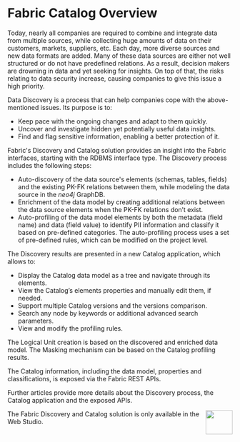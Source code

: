# Fabric Catalog Overview

<web>

Today, nearly all companies are required to combine and integrate data from multiple sources, while collecting huge amounts of data on their customers, markets, suppliers, etc. Each day, more diverse sources and new data formats are added. Many of these data sources are either not well structured or do not have predefined relations. As a result, decision makers are drowning in data and yet seeking for insights. On top of that, the risks relating to data security increase, causing companies to give this issue a high priority.

Data Discovery is a process that can help companies cope with the above-mentioned issues. Its purpose is to:

* Keep pace with the ongoing changes and adapt to them quickly.
* Uncover and investigate hidden yet potentially useful data insights.
* Find and flag sensitive information, enabling a better protection of it.

Fabric's Discovery and Catalog solution provides an insight into the Fabric interfaces, starting with the RDBMS interface type. The Discovery process includes the following steps:

- Auto-discovery of the data source's elements (schemas, tables, fields) and the existing PK-FK relations between them, while modeling the data source in the *neo4j* GraphDB. 
- Enrichment of the data model by creating additional relations between the data source elements when the PK-FK relations don’t exist. 
- Auto-profiling of the data model elements by both the metadata (field name) and data (field value) to identify PII information and classify it based on pre-defined categories. The auto-profiling process uses a set of pre-defined rules, which can be modified on the project level.

The Discovery results are presented in a new Catalog application, which allows to:

- Display the Catalog data model as a tree and navigate through its elements.
- View the Catalog’s elements properties and manually edit them, if needed.
- Support multiple Catalog versions and the versions comparison.
- Search any node by keywords or additional advanced search parameters.
- View and modify the profiling rules.

The Logical Unit creation is based on the discovered and enriched data model. The Masking mechanism can be based on the Catalog profiling results.

The Catalog information, including the data model, properties and classifications, is exposed via the Fabric REST APIs.

Further articles provide more details about the Discovery process, the Catalog application and the exposed APIs. 

[<img align="right" width="60" height="54" src="/articles/images/Next.png">](02_catalog_vocabulary.md) 

</web>

<studio>

The Fabric Discovery and Catalog solution is only available in the Web Studio.

</studio>
